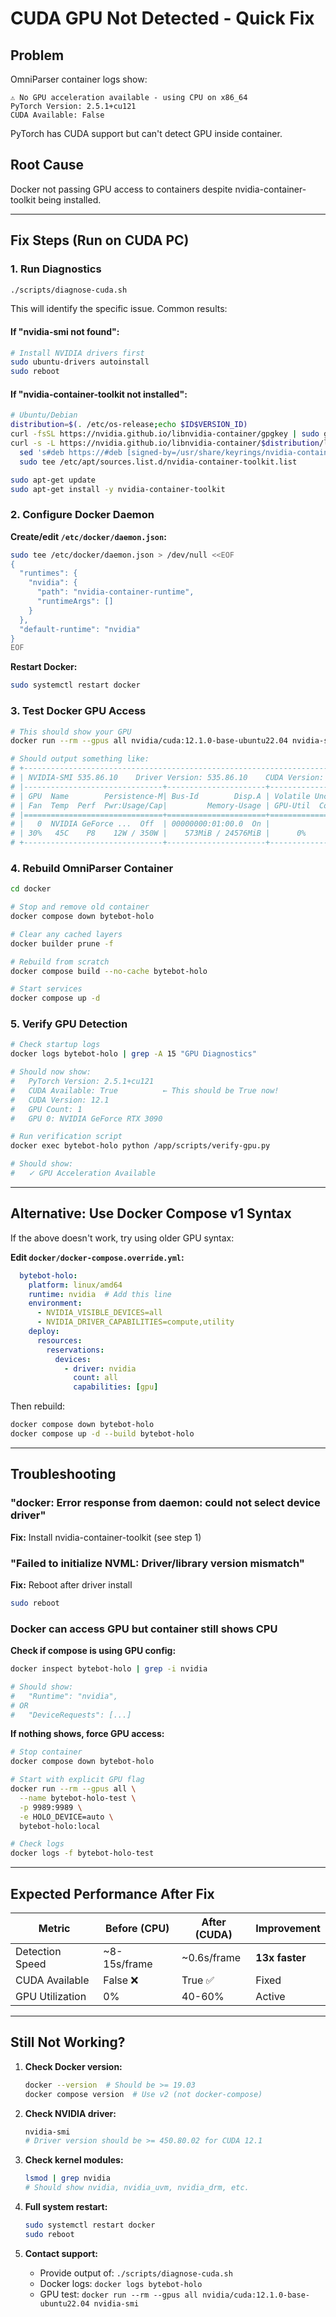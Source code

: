 # CUDA GPU Not Detected - Quick Fix

## Problem
OmniParser container logs show:
```
⚠ No GPU acceleration available - using CPU on x86_64
PyTorch Version: 2.5.1+cu121
CUDA Available: False
```

PyTorch has CUDA support but can't detect GPU inside container.

## Root Cause
Docker not passing GPU access to containers despite nvidia-container-toolkit being installed.

---

## Fix Steps (Run on CUDA PC)

### 1. Run Diagnostics
```bash
./scripts/diagnose-cuda.sh
```

This will identify the specific issue. Common results:

#### If "nvidia-smi not found":
```bash
# Install NVIDIA drivers first
sudo ubuntu-drivers autoinstall
sudo reboot
```

#### If "nvidia-container-toolkit not installed":
```bash
# Ubuntu/Debian
distribution=$(. /etc/os-release;echo $ID$VERSION_ID)
curl -fsSL https://nvidia.github.io/libnvidia-container/gpgkey | sudo gpg --dearmor -o /usr/share/keyrings/nvidia-container-toolkit-keyring.gpg
curl -s -L https://nvidia.github.io/libnvidia-container/$distribution/libnvidia-container.list | \
  sed 's#deb https://#deb [signed-by=/usr/share/keyrings/nvidia-container-toolkit-keyring.gpg] https://#g' | \
  sudo tee /etc/apt/sources.list.d/nvidia-container-toolkit.list

sudo apt-get update
sudo apt-get install -y nvidia-container-toolkit
```

### 2. Configure Docker Daemon

**Create/edit `/etc/docker/daemon.json`:**

```bash
sudo tee /etc/docker/daemon.json > /dev/null <<EOF
{
  "runtimes": {
    "nvidia": {
      "path": "nvidia-container-runtime",
      "runtimeArgs": []
    }
  },
  "default-runtime": "nvidia"
}
EOF
```

**Restart Docker:**
```bash
sudo systemctl restart docker
```

### 3. Test Docker GPU Access

```bash
# This should show your GPU
docker run --rm --gpus all nvidia/cuda:12.1.0-base-ubuntu22.04 nvidia-smi

# Should output something like:
# +-----------------------------------------------------------------------------+
# | NVIDIA-SMI 535.86.10    Driver Version: 535.86.10    CUDA Version: 12.2     |
# |-------------------------------+----------------------+----------------------+
# | GPU  Name        Persistence-M| Bus-Id        Disp.A | Volatile Uncorr. ECC |
# | Fan  Temp  Perf  Pwr:Usage/Cap|         Memory-Usage | GPU-Util  Compute M. |
# |===============================+======================+======================|
# |   0  NVIDIA GeForce ...  Off  | 00000000:01:00.0  On |                  N/A |
# | 30%   45C    P8    12W / 350W |    573MiB / 24576MiB |      0%      Default |
# +-------------------------------+----------------------+----------------------+
```

### 4. Rebuild OmniParser Container

```bash
cd docker

# Stop and remove old container
docker compose down bytebot-holo

# Clear any cached layers
docker builder prune -f

# Rebuild from scratch
docker compose build --no-cache bytebot-holo

# Start services
docker compose up -d
```

### 5. Verify GPU Detection

```bash
# Check startup logs
docker logs bytebot-holo | grep -A 15 "GPU Diagnostics"

# Should now show:
#   PyTorch Version: 2.5.1+cu121
#   CUDA Available: True          ← This should be True now!
#   CUDA Version: 12.1
#   GPU Count: 1
#   GPU 0: NVIDIA GeForce RTX 3090

# Run verification script
docker exec bytebot-holo python /app/scripts/verify-gpu.py

# Should show:
#   ✓ GPU Acceleration Available
```

---

## Alternative: Use Docker Compose v1 Syntax

If the above doesn't work, try using older GPU syntax:

**Edit `docker/docker-compose.override.yml`:**

```yaml
  bytebot-holo:
    platform: linux/amd64
    runtime: nvidia  # Add this line
    environment:
      - NVIDIA_VISIBLE_DEVICES=all
      - NVIDIA_DRIVER_CAPABILITIES=compute,utility
    deploy:
      resources:
        reservations:
          devices:
            - driver: nvidia
              count: all
              capabilities: [gpu]
```

Then rebuild:
```bash
docker compose down bytebot-holo
docker compose up -d --build bytebot-holo
```

---

## Troubleshooting

### "docker: Error response from daemon: could not select device driver"

**Fix:** Install nvidia-container-toolkit (see step 1)

### "Failed to initialize NVML: Driver/library version mismatch"

**Fix:** Reboot after driver install
```bash
sudo reboot
```

### Docker can access GPU but container still shows CPU

**Check if compose is using GPU config:**
```bash
docker inspect bytebot-holo | grep -i nvidia

# Should show:
#   "Runtime": "nvidia",
# OR
#   "DeviceRequests": [...]
```

**If nothing shows, force GPU access:**
```bash
# Stop container
docker compose down bytebot-holo

# Start with explicit GPU flag
docker run --rm --gpus all \
  --name bytebot-holo-test \
  -p 9989:9989 \
  -e HOLO_DEVICE=auto \
  bytebot-holo:local

# Check logs
docker logs -f bytebot-holo-test
```

---

## Expected Performance After Fix

| Metric | Before (CPU) | After (CUDA) | Improvement |
|--------|--------------|--------------|-------------|
| Detection Speed | ~8-15s/frame | ~0.6s/frame | **13x faster** |
| CUDA Available | False ❌ | True ✅ | Fixed |
| GPU Utilization | 0% | 40-60% | Active |

---

## Still Not Working?

1. **Check Docker version:**
   ```bash
   docker --version  # Should be >= 19.03
   docker compose version  # Use v2 (not docker-compose)
   ```

2. **Check NVIDIA driver:**
   ```bash
   nvidia-smi
   # Driver version should be >= 450.80.02 for CUDA 12.1
   ```

3. **Check kernel modules:**
   ```bash
   lsmod | grep nvidia
   # Should show nvidia, nvidia_uvm, nvidia_drm, etc.
   ```

4. **Full system restart:**
   ```bash
   sudo systemctl restart docker
   sudo reboot
   ```

5. **Contact support:**
   - Provide output of: `./scripts/diagnose-cuda.sh`
   - Docker logs: `docker logs bytebot-holo`
   - GPU test: `docker run --rm --gpus all nvidia/cuda:12.1.0-base-ubuntu22.04 nvidia-smi`

